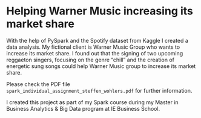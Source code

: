 # Helping Warner Music increasing its market share
With
the help of PySpark and the Spotify dataset from
Kaggle I created a data analysis. My fictional client is Warner
Music Group who wants to increase its market share.
I found out that the signing of two upcoming reggaeton
singers, focusing on the genre “chill” and the creation of
energetic sung songs could help Warner Music group to
increase its market share.

Please check the PDF file `spark_individual_assignment_steffen_wohlers.pdf` for further information.

I created this project as part of my Spark course during my Master in Business Analytics & Big Data program at IE Business School.
